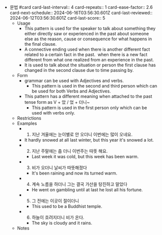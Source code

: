 - 문법 #card
  card-last-interval:: 4
  card-repeats:: 1
  card-ease-factor:: 2.6
  card-next-schedule:: 2024-06-16T03:56:30.601Z
  card-last-reviewed:: 2024-06-12T03:56:30.601Z
  card-last-score:: 5
	- Usage
		- This pattern is used for the speaker to talk about something they either directly saw or experienced in the past about someone else as the reason, cause or consequence for what happens in the final clause.
		- A connective ending used when there is another different fact related to a certain fact in the past.  when there is a new fact different from what one realized from an experience in the past.
		- It is used to talk about the situation or person the first clause has changed in the second clause due to time passing by.
	- Form
		- grammar can be used with Adjectives and verbs.
			- This pattern is used in the second and third person which can be used for both Verbs and Adjectives.
		- This pattern has a different meaning when attached to the past tense form as V + 았 / 었 + 더니~
			- This pattern is used in the first person only which can be used with verbs only.
	- Restrictions
	- Examples
		- 1. 지난 겨울에는 눈이별로 안 오더니 이번에는 많이 오네요.
		- It hardly snowed at all last winter, but this year it's snowed a lot.
		- 2. 지난 주말에는 춥 더니 이번주는 따뜻 해요.
			- Last week it was cold, but this week has been warm.
		- 3. 비가 오더니 날씨가 따뜻해졌다
			- It's been raining and now its turned warm.
		- 4. 계속 노름을 하더니 그는 결국 가산을 탕진하고 말았다
			- He went on gambling until at last he lost all his fortune.
		- 5. 그 전에는 이곳이 절이더니
			- This used to be a Buddhist temple.
		- 6. 하늘이 흐려지더니 비가 온다.
			- The sky is cloudy and it rains.
	- Notes